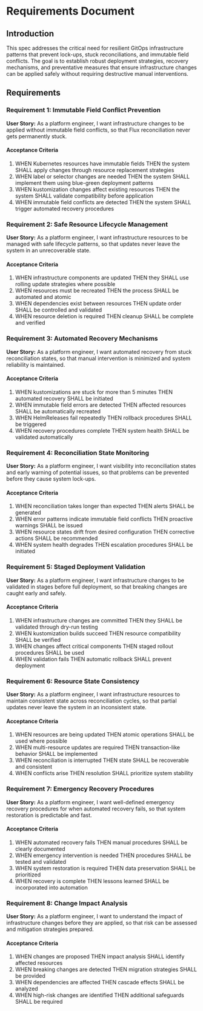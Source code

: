# Requirements Document

## Introduction

This spec addresses the critical need for resilient GitOps infrastructure patterns that prevent lock-ups, stuck reconciliations, and immutable field conflicts. The goal is to establish robust deployment strategies, recovery mechanisms, and preventative measures that ensure infrastructure changes can be applied safely without requiring destructive manual interventions.

## Requirements

### Requirement 1: Immutable Field Conflict Prevention

**User Story:** As a platform engineer, I want infrastructure changes to be applied without immutable field conflicts, so that Flux reconciliation never gets permanently stuck.

#### Acceptance Criteria

1. WHEN Kubernetes resources have immutable fields THEN the system SHALL apply changes through resource replacement strategies
2. WHEN label or selector changes are needed THEN the system SHALL implement them using blue-green deployment patterns
3. WHEN kustomization changes affect existing resources THEN the system SHALL validate compatibility before application
4. WHEN immutable field conflicts are detected THEN the system SHALL trigger automated recovery procedures

### Requirement 2: Safe Resource Lifecycle Management

**User Story:** As a platform engineer, I want infrastructure resources to be managed with safe lifecycle patterns, so that updates never leave the system in an unrecoverable state.

#### Acceptance Criteria

1. WHEN infrastructure components are updated THEN they SHALL use rolling update strategies where possible
2. WHEN resources must be recreated THEN the process SHALL be automated and atomic
3. WHEN dependencies exist between resources THEN update order SHALL be controlled and validated
4. WHEN resource deletion is required THEN cleanup SHALL be complete and verified

### Requirement 3: Automated Recovery Mechanisms

**User Story:** As a platform engineer, I want automated recovery from stuck reconciliation states, so that manual intervention is minimized and system reliability is maintained.

#### Acceptance Criteria

1. WHEN kustomizations are stuck for more than 5 minutes THEN automated recovery SHALL be initiated
2. WHEN immutable field errors are detected THEN affected resources SHALL be automatically recreated
3. WHEN HelmReleases fail repeatedly THEN rollback procedures SHALL be triggered
4. WHEN recovery procedures complete THEN system health SHALL be validated automatically

### Requirement 4: Reconciliation State Monitoring

**User Story:** As a platform engineer, I want visibility into reconciliation states and early warning of potential issues, so that problems can be prevented before they cause system lock-ups.

#### Acceptance Criteria

1. WHEN reconciliation takes longer than expected THEN alerts SHALL be generated
2. WHEN error patterns indicate immutable field conflicts THEN proactive warnings SHALL be issued
3. WHEN resource states drift from desired configuration THEN corrective actions SHALL be recommended
4. WHEN system health degrades THEN escalation procedures SHALL be initiated

### Requirement 5: Staged Deployment Validation

**User Story:** As a platform engineer, I want infrastructure changes to be validated in stages before full deployment, so that breaking changes are caught early and safely.

#### Acceptance Criteria

1. WHEN infrastructure changes are committed THEN they SHALL be validated through dry-run testing
2. WHEN kustomization builds succeed THEN resource compatibility SHALL be verified
3. WHEN changes affect critical components THEN staged rollout procedures SHALL be used
4. WHEN validation fails THEN automatic rollback SHALL prevent deployment

### Requirement 6: Resource State Consistency

**User Story:** As a platform engineer, I want infrastructure resources to maintain consistent state across reconciliation cycles, so that partial updates never leave the system in an inconsistent state.

#### Acceptance Criteria

1. WHEN resources are being updated THEN atomic operations SHALL be used where possible
2. WHEN multi-resource updates are required THEN transaction-like behavior SHALL be implemented
3. WHEN reconciliation is interrupted THEN state SHALL be recoverable and consistent
4. WHEN conflicts arise THEN resolution SHALL prioritize system stability

### Requirement 7: Emergency Recovery Procedures

**User Story:** As a platform engineer, I want well-defined emergency recovery procedures for when automated recovery fails, so that system restoration is predictable and fast.

#### Acceptance Criteria

1. WHEN automated recovery fails THEN manual procedures SHALL be clearly documented
2. WHEN emergency intervention is needed THEN procedures SHALL be tested and validated
3. WHEN system restoration is required THEN data preservation SHALL be prioritized
4. WHEN recovery is complete THEN lessons learned SHALL be incorporated into automation

### Requirement 8: Change Impact Analysis

**User Story:** As a platform engineer, I want to understand the impact of infrastructure changes before they are applied, so that risk can be assessed and mitigation strategies prepared.

#### Acceptance Criteria

1. WHEN changes are proposed THEN impact analysis SHALL identify affected resources
2. WHEN breaking changes are detected THEN migration strategies SHALL be provided
3. WHEN dependencies are affected THEN cascade effects SHALL be analyzed
4. WHEN high-risk changes are identified THEN additional safeguards SHALL be required